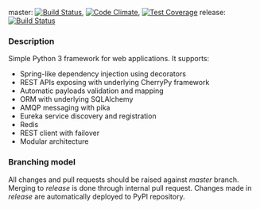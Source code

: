 master: [![Build Status](https://travis-ci.org/mkorman9/framepy.svg?branch=master)](https://travis-ci.org/mkorman9/framepy),
[![Code Climate](https://codeclimate.com/github/mkorman9/framepy/badges/gpa.svg)](https://codeclimate.com/github/mkorman9/framepy),
[![Test Coverage](https://codeclimate.com/github/mkorman9/framepy/badges/coverage.svg)](https://codeclimate.com/github/mkorman9/framepy/coverage)
release: [![Build Status](https://travis-ci.org/mkorman9/framepy.svg?branch=release)](https://travis-ci.org/mkorman9/framepy)

### Description
Simple Python 3 framework for web applications. It supports:
* Spring-like dependency injection using decorators
* REST APIs exposing with underlying CherryPy framework
* Automatic payloads validation and mapping
* ORM with underlying SQLAlchemy
* AMQP messaging with pika
* Eureka service discovery and registration
* Redis
* REST client with failover
* Modular architecture

### Branching model
All changes and pull requests should be raised against *master* branch. Merging to *release* is done through internal pull request. Changes made in *release* are automatically deployed to PyPI repository.
